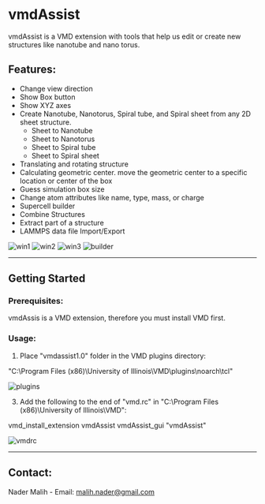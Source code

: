 # vmdAssist
vmdAssist is a VMD extension with tools that help us edit or create new structures like nanotube and nano torus.


## Features:
- Change view direction
- Show Box button
- Show XYZ axes
- Create Nanotube, Nanotorus, Spiral tube, and Spiral sheet from any 2D sheet structure.
    + Sheet to Nanotube
    + Sheet to Nanotorus
    + Sheet to Spiral tube
    + Sheet to Spiral sheet
- Translating and rotating structure
- Calculating geometric center. move the geometric center to a specific location or center of the box
- Guess simulation box size
- Change atom attributes like name, type, mass, or charge
- Supercell builder
- Combine Structures
- Extract part of a structure
- LAMMPS data file Import/Export


![win1](https://iili.io/HZ3o9mQ.png)
![win2](https://iili.io/HZ3np7j.png)
![win3](https://iili.io/HZ3nmdb.png)
![builder](https://iili.io/HZ3odhB.png)


------------------------------------------------------------------
## Getting Started
### Prerequisites:
vmdAssis is a VMD extension, therefore you must install VMD first.

### Usage:
1) Place "vmdassist1.0" folder in the VMD plugins directory:

"C:\Program Files (x86)\University of Illinois\VMD\plugins\noarch\tcl"

![plugins](https://iili.io/HZ2LLiX.png)


3) Add the following to the end of "vmd.rc" in "C:\Program Files (x86)\University of Illinois\VMD":

vmd_install_extension vmdAssist vmdAssist_gui "vmdAssist"

![vmdrc](https://iili.io/HZ3nDru.png)


------------------------------------------------------------------
## Contact:
Nader Malih - Email: malih.nader@gmail.com

